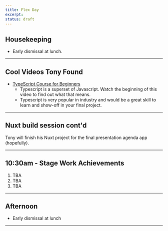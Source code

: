 ```yaml
---
title: Flex Day
excerpt: 
status: draft
---
```


## Housekeeping
- Early dismissal at lunch.

---

## Cool Videos Tony Found
- [TypeScript Course for Beginners](https://www.youtube.com/watch?v=BwuLxPH8IDs)
    - Typescript is a superset of Javascript. Watch the beginning of this video to find out what that means.
    - Typescript is very popular in industry and would be a great skill to learn and show-off in your final project.

---

## Nuxt build session cont'd
Tony will finish his Nuxt project for the final presentation agenda app (hopefully).

---

## 10:30am - Stage Work Achievements
1. TBA
2. TBA
3. TBA

---

## Afternoon
- Early dismissal at lunch

---